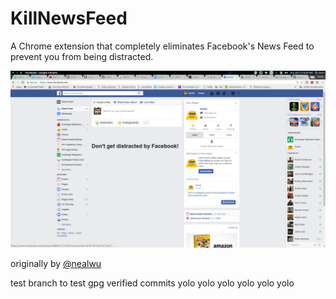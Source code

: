 # KillNewsFeed
A Chrome extension that completely eliminates Facebook's News Feed to prevent you from being distracted.


![](./images/facebook_proof.png)


originally by [@nealwu](https://github.com/nealwu/killnewsfeed)


test branch to test gpg verified commits
yolo
yolo
yolo
yolo
yolo
yolo
